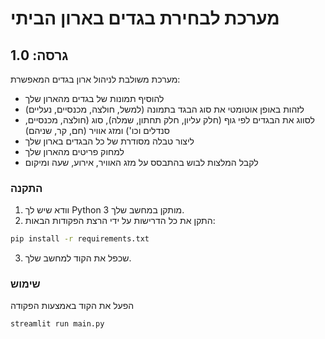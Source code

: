 # מערכת לבחירת בגדים בארון הביתי

## גרסה: 1.0
מערכת משולבת לניהול ארון בגדים המאפשרת:
- להוסיף תמונות של בגדים מהארון שלך
- לזהות באופן אוטומטי את סוג הבגד בתמונה (למשל, חולצה, מכנסיים, נעליים)
- לסווג את הבגדים לפי גוף (חלק עליון, חלק תחתון, שמלה), סוג (חולצה, מכנסיים, סנדלים וכו') ומזג אוויר (חם, קר, שניהם)
- ליצור טבלה מסודרת של כל הבגדים בארון שלך
- למחוק פריטים מהארון שלך
- לקבל המלצות לבוש בהתבסס על מזג האוויר, אירוע, שעה ומיקום

  
### התקנה

1. וודא שיש לך Python 3 מותקן במחשב שלך.
2. התקן את כל הדרישות על ידי הרצת הפקודות הבאות:

```bash
pip install -r requirements.txt
```

3. שכפל את הקוד למחשב שלך.


### שימוש

הפעל את הקוד באמצעות הפקודה
```bash
streamlit run main.py
```









